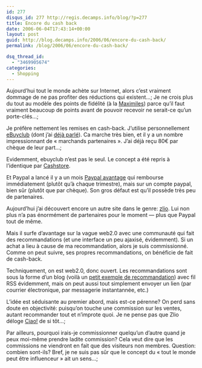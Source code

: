 ```yaml
---
id: 277
disqus_id: 277 http://regis.decamps.info/blog/?p=277
title: Encore du cash back
date: 2006-06-04T17:43:14+00:00
layout: post
guid: http://blog.decamps.info/2006/06/encore-du-cash-back/
permalink: /blog/2006/06/encore-du-cash-back/

dsq_thread_id:
  - "3469905674"
categories:
  - Shopping
---
```

Aujourd’hui tout le monde achète sur Internet, alors c’est vraiment dommage de ne pas profiter des réductions qui existent…; Je ne crois plus du tout au modèle des points de fidélité (à la [Maximiles](http://www.maximiles.com/index.php?LIEN=send_parrainage/mail/inscription&m=cmVnaXMuZGVjYW1wc0BnbWFpbC5jb20=)) parce qu’il faut vraiment beaucoup de points avant de pouvoir recevoir ne serait-ce qu’un porte-clés…;

Je préfère nettement les remises en cash-back. J’utilise personnellement [eBuyclub](http://www.ebuyclub.com/Accueil.jsp?parrain=decampsr) (dont j’ai [déjà parlé](http://blog.decamps.info/2005/08/du-cash-back-sur-vos-achats/)). Ca marche très bien, et il y a un nombre impressionnant de « marchands partenaires ». J’ai déjà reçu 80€ par chèque de leur part…;
  
Evidemment, ebuyclub n’est pas le seul. Le concept a été repris à l’identique par [Cashstore](http://www.cashstore.fr/).

Et Paypal a lancé il y a un mois [Paypal avantage](http://www.programmeavantage.com/paypal/Welcome.do) qui rembourse immédiatement (plutôt qu’à chaque trimestre), mais sur un compte paypal, bien sûr (plutôt que par chèque). Son gros défaut est qu’il possède très peu de partenaires.

Aujourd’hui j’ai découvert encore un autre site dans le genre: [zlio](http://www.zlio.com/). Lui non plus n’a pas énormément de partenaires pour le moment &#8212; plus que Paypal tout de même.

Mais il surfe d’avantage sur la vague web2.0 avec une communauté qui fait des recommandations (et une interface un peu ajaxisé, évidemment). Si un achat a lieu à cause de ma recommandation, alors je suis commissionné. Comme on peut suivre, ses propres recommandations, on bénéficie de fait de cash-back.

Techniquement, on est web2.0, donc ouvert. Les recommandations sont sous la forme d’un blog (voilà un [petit exemple de recommandation](http://decamps.zlio.com/DVD-VHS-p1194192-Fawlty-Towers-The-Complete-Series-1.html)) avec fil RSS évidemment, mais on peut aussi tout simplement envoyer un lien (par courrier électronique, par messagerie instantannée, etc.)

L’idée est séduisante au premier abord, mais est-ce pérenne? On perd sans doute en objectivité: puisqu’on touche une commission sur les ventes, autant recommander tout et n’improte quoi. Je ne pense pas que Zlio déloge [Ciao!](http://www.ciao.fr/reg.php?AffiliateId=15874) de si tôt…;

Par ailleurs, pourquoi irais-je commissionner quelqu’un d’autre quand je peux moi-même prendre ladite commission? Cela veut dire que les commissions ne viendront en fait que des visiteurs non membres. Question: combien sont-ils? Bref, je ne suis pas sûr que le concept du « tout le monde peut être influenceur » ait un sens…;
